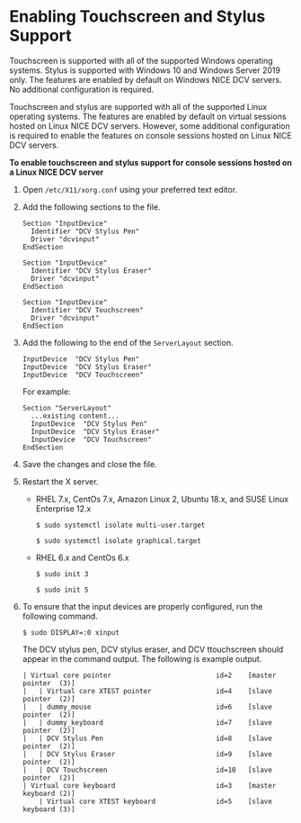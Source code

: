 # Enabling Touchscreen and Stylus Support<a name="enable-stylus"></a>

Touchscreen is supported with all of the supported Windows operating systems\. Stylus is supported with Windows 10 and Windows Server 2019 only\. The features are enabled by default on Windows NICE DCV servers\. No additional configuration is required\.

Touchscreen and stylus are supported with all of the supported Linux operating systems\. The features are enabled by default on virtual sessions hosted on Linux NICE DCV servers\. However, some additional configuration is required to enable the features on console sessions hosted on Linux NICE DCV servers\.

**To enable touchscreen and stylus support for console sessions hosted on a Linux NICE DCV server**

1. Open `/etc/X11/xorg.conf` using your preferred text editor\.

1. Add the following sections to the file\.

   ```
   Section "InputDevice"
     Identifier "DCV Stylus Pen"
     Driver "dcvinput"
   EndSection
   
   Section "InputDevice"
     Identifier "DCV Stylus Eraser"
     Driver "dcvinput"
   EndSection
   
   Section "InputDevice"
     Identifier "DCV Touchscreen"
     Driver "dcvinput"
   EndSection
   ```

1. Add the following to the end of the `ServerLayout` section\.

   ```
   InputDevice  "DCV Stylus Pen"
   InputDevice  "DCV Stylus Eraser"
   InputDevice  "DCV Touchscreen"
   ```

   For example:

   ```
   Section "ServerLayout"
     ...existing content...
     InputDevice  "DCV Stylus Pen"
     InputDevice  "DCV Stylus Eraser"
     InputDevice  "DCV Touchscreen"
   EndSection
   ```

1. Save the changes and close the file\.

1. Restart the X server\.
   + RHEL 7\.x, CentOs 7\.x, Amazon Linux 2, Ubuntu 18\.x, and SUSE Linux Enterprise 12\.x

     ```
     $ sudo systemctl isolate multi-user.target
     ```

     ```
     $ sudo systemctl isolate graphical.target
     ```
   + RHEL 6\.x and CentOs 6\.x

     ```
     $ sudo init 3
     ```

     ```
     $ sudo init 5
     ```

1. To ensure that the input devices are properly configured, run the following command\.

   ```
   $ sudo DISPLAY=:0 xinput
   ```

   The DCV stylus pen, DCV stylus eraser, and DCV ttouchscreen should appear in the command output\. The following is example output\.

   ```
   | Virtual core pointer                          id=2    [master pointer  (3)]
   |   | Virtual core XTEST pointer                id=4    [slave  pointer  (2)]
   |   | dummy_mouse                               id=6    [slave  pointer  (2)]
   |   | dummy_keyboard                            id=7    [slave  pointer  (2)]
   |   | DCV Stylus Pen                            id=8    [slave  pointer  (2)]
   |   | DCV Stylus Eraser                         id=9    [slave  pointer  (2)]
   |   | DCV Touchscreen                           id=10   [slave  pointer  (2)]
   | Virtual core keyboard                         id=3    [master keyboard (2)]
       | Virtual core XTEST keyboard               id=5    [slave  keyboard (3)]
   ```